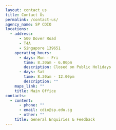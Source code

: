 ```yaml
---
layout: contact_us
title: Contact Us
permalink: /contact-us/
agency_name: SP CDIO
locations:
  - address:
      - 500 Dover Road
      - T4A
      - Singapore 139651
    operating_hours:
      - days: Mon - Fri
        time: 8.30am - 6.00pm
        description: Closed on Public Holidays
      - days: Sat
        time: 8.30am - 12.00pm
        description: ""
    maps_link: ""
    title: Main Office
contacts:
  - content:
      - phone: ""
      - email: cdio@sp.edu.sg
      - other: ""
    title: General Enquiries & Feedback
---
```

